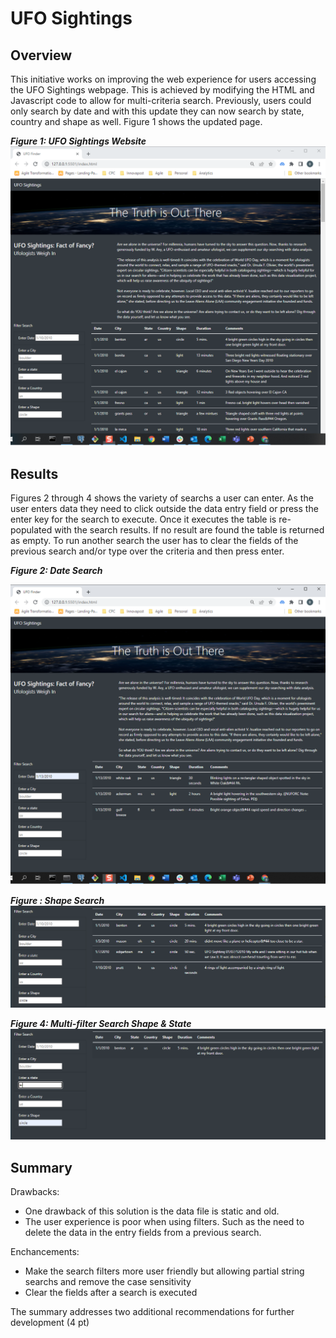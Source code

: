 # UFO Sightings

## Overview

This initiative works on improving the web experience for users accessing the UFO Sightings webpage.  This is achieved by modifying the HTML and Javascript code to allow for multi-criteria search.  Previously, users could only search by date and with this update they can now search by state, country and shape as well.  Figure 1 shows the updated page.

***Figure 1: UFO Sightings Website***
![UFO Sightings](/static/images/UFO_Sightings.png)

## Results

Figures 2 through 4 shows the variety of searchs a user can enter.  As the user enters data they need to click outside the data entry field or press the enter key for the search to execute.  Once it executes the table is re-populated with the search results.  If no result are found the table is returned as empty.  To run another search the user has to clear the fields of the previous search and/or type over the criteria and then press enter.

***Figure 2: Date Search***

![date search](/static/images/Date_search.png)

***Figure : Shape Search***
![Multi-filter Search](static/images/shape_search.png)

***Figure 4: Multi-filter Search Shape & State***
![Multi-filter Search](static/images/multi-filter_shape_and_state_search.png)


## Summary

Drawbacks:
- One drawback of this solution is the data file is static and old.
- The user experience is poor when using filters.  Such as the need to delete the data in the entry fields from a previous search.

Enchancements:
- Make the search filters more user friendly but allowing partial string searchs and remove the case sensitivity
- Clear the fields after a search is executed

The summary addresses two additional recommendations for further development (4 pt)
